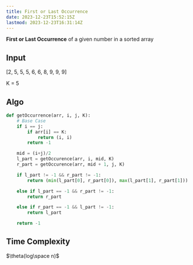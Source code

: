 ```yaml
---
title: First or Last Occurrence
date: 2023-12-23T15:52:15Z
lastmod: 2023-12-23T16:31:14Z
---
```


**First or Last Occurrence** of a given number in a sorted array

## Input

\[2, 5, 5, 5, 6, 6, 8, 9, 9, 9]

K = 5

## Algo

```python
def getOccurrence(arr, i, j, K):
	# Base Case
	if i == j:
		if arr[i] == K:
			return (i, i)
		return -1

	mid = (i+j)/2
	l_part = getOccurence(arr, i, mid, K)
	r_part = getOccurence(arr, mid + 1, j, K)

	if l_part != -1 && r_part != -1:
		return (min(l_part[0], r_part[0]), max(l_part[1], r_part[1]))

	else if l_part == -1 && r_part != -1:
		return r_part

	else if r_part == -1 && l_part != -1:
		return l_part

	return -1
```

## Time Complexity

$\theta(log\space n)$
